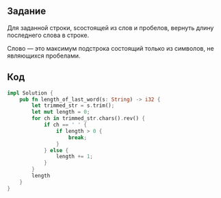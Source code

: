 ## Задание
Для заданной строки, sсостоящей из слов и пробелов, вернуть длину последнего слова в строке.

Слово — это максимум подстрока
состоящий только из символов, не являющихся пробелами.

## Код
``` rust
impl Solution {
    pub fn length_of_last_word(s: String) -> i32 {
        let trimmed_str = s.trim();
        let mut length = 0;
        for ch in trimmed_str.chars().rev() {
            if ch == ' ' {
                if length > 0 {
                    break;
                }
            } else {
                length += 1;
            }
        }
        length
    }
}
```
